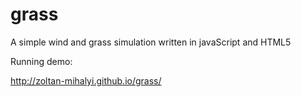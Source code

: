 grass
=====

A simple wind and grass simulation written in javaScript and HTML5

Running demo:

http://zoltan-mihalyi.github.io/grass/